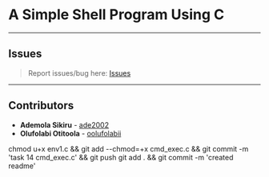 # A Simple Shell Program Using C

---

## Issues

> Report issues/bug here: [Issues](https://github.com/oolufolabii/simple_shell/issues)

---

## Contributors

+ **Ademola Sikiru** - [ade2002](https://github.com/Ade2002/)
+ **Olufolabi Otitoola** - [oolufolabii](github.com/oolufolabii/)


chmod u+x env1.c && git add --chmod=+x cmd_exec.c && git commit -m 'task 14 cmd_exec.c' && git push
git add . && git commit -m 'created readme'

